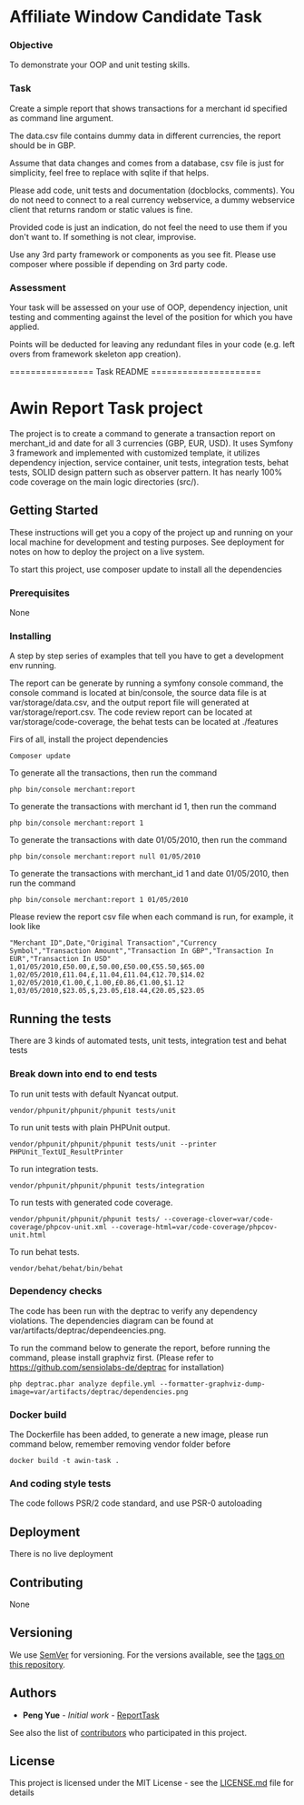 Affiliate Window Candidate Task
===============================

### Objective

To demonstrate your OOP and unit testing skills.

### Task

Create a simple report that shows transactions for a merchant id specified as command line argument.

The data.csv file contains dummy data in different currencies, the report should be in GBP.

Assume that data changes and comes from a database, csv file is just for simplicity, 
feel free to replace with sqlite if that helps.

Please add code, unit tests and documentation (docblocks, comments). You do not need to connect to a real currency 
webservice, a dummy webservice client that returns random or static values is fine.

Provided code is just an indication, do not feel the need to use them if you don't want to. If something is not clear, improvise.

Use any 3rd party framework or components as you see fit. Please use composer where possible if depending on 3rd party code.

### Assessment

Your task will be assessed on your use of OOP, dependency injection, unit testing and commenting against the level of 
the position for which you have applied.

Points will be deducted for leaving any redundant files in your code (e.g. left overs from framework skeleton app creation).


================ Task README =====================


# Awin Report Task project

The project is to create a command to generate a transaction report on merchant_id and date for all 3 currencies (GBP, EUR, USD).
It uses Symfony 3 framework and implemented with customized template, it utilizes dependency injection,
service container, unit tests, integration tests, behat tests, SOLID design pattern such as observer pattern.
It has nearly 100% code coverage on the main logic directories (src/).

## Getting Started

These instructions will get you a copy of the project up and running on your local machine for development and testing purposes. 
See deployment for notes on how to deploy the project on a live system.

To start this project, use composer update to install all the dependencies


### Prerequisites

None


### Installing

A step by step series of examples that tell you have to get a development env running.

The report can be generate by running a symfony console command, the console command is located at
bin/console, the source data file is at var/storage/data.csv, and the output report file will 
generated at var/storage/report.csv. The code review report can be located at var/storage/code-coverage, 
the behat tests can be located at ./features 

Firs of all, install the project dependencies

```
Composer update
```

To generate all the transactions, then run the command

```
php bin/console merchant:report
```

To generate the transactions with merchant id 1, then run the command

```
php bin/console merchant:report 1
```

To generate the transactions with date 01/05/2010, then run the command

```
php bin/console merchant:report null 01/05/2010
```

To generate the transactions with merchant_id 1 and date 01/05/2010, then run the command

```
php bin/console merchant:report 1 01/05/2010
```

Please review the report csv file when each command is run, for example, it look like

```
"Merchant ID",Date,"Original Transaction","Currency Symbol","Transaction Amount","Transaction In GBP","Transaction In EUR","Transaction In USD"
1,01/05/2010,£50.00,£,50.00,£50.00,€55.50,$65.00
1,02/05/2010,£11.04,£,11.04,£11.04,€12.70,$14.02
1,02/05/2010,€1.00,€,1.00,£0.86,€1.00,$1.12
1,03/05/2010,$23.05,$,23.05,£18.44,€20.05,$23.05
```


## Running the tests

There are 3 kinds of automated tests, unit tests, integration test and behat tests

### Break down into end to end tests

To run unit tests with default Nyancat output.

```
vendor/phpunit/phpunit/phpunit tests/unit
```

To run unit tests with plain PHPUnit output.

```
vendor/phpunit/phpunit/phpunit tests/unit --printer PHPUnit_TextUI_ResultPrinter
```

To run integration tests.

```
vendor/phpunit/phpunit/phpunit tests/integration
```

To run tests with generated code coverage.

```
vendor/phpunit/phpunit/phpunit tests/ --coverage-clover=var/code-coverage/phpcov-unit.xml --coverage-html=var/code-coverage/phpcov-unit.html
```

To run behat tests.

```
vendor/behat/behat/bin/behat
```


### Dependency checks

The code has been run with the deptrac to verify any dependency violations. The dependencies diagram
can be found at var/artifacts/deptrac/dependeencies.png.

To run the command below to generate the report, before running the command, please install graphviz first.
(Please refer to https://github.com/sensiolabs-de/deptrac for installation)

```
php deptrac.phar analyze depfile.yml --formatter-graphviz-dump-image=var/artifacts/deptrac/dependencies.png
```

### Docker build

The Dockerfile has been added, to generate a new image, please run command below, remember removing vendor folder before

```
docker build -t awin-task .
```


### And coding style tests

The code follows PSR/2 code standard, and use PSR-0 autoloading


## Deployment

There is no live deployment


## Contributing

None


## Versioning

We use [SemVer](http://semver.org/) for versioning. For the versions available, see the [tags on this repository](https://github.com/pengyue/Awin-ReportTask/tags). 


## Authors

* **Peng Yue** - *Initial work* - [ReportTask](https://github.com/pengyue/Awin-ReportTask)

See also the list of [contributors](https://github.com/pengyue/Awin-ReportTask/contributors) who participated in this project.


## License

This project is licensed under the MIT License - see the [LICENSE.md](LICENSE.md) file for details
